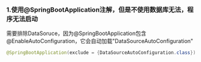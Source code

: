 
### 1.使用@SpringBootApplication注解，但是不使用数据库无法，程序无法启动
需要排除DataSoruce，因为@SpringBootApplication包含@EnableAutoConfiguration，它会自动加载"DataSourceAutoConfiguration"
```java
@SpringBootApplication(exclude = {DataSourceAutoConfiguration.class})
```	